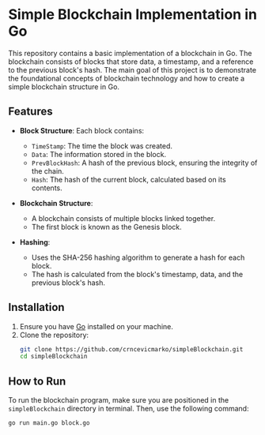 # Simple Blockchain Implementation in Go

This repository contains a basic implementation of a blockchain in Go. The blockchain consists of blocks that store data, a timestamp, and a reference to the previous block's hash. The main goal of this project is to demonstrate the foundational concepts of blockchain technology and how to create a simple blockchain structure in Go.

## Features

- **Block Structure**: Each block contains:
  - `TimeStamp`: The time the block was created.
  - `Data`: The information stored in the block.
  - `PrevBlockHash`: A hash of the previous block, ensuring the integrity of the chain.
  - `Hash`: The hash of the current block, calculated based on its contents.

- **Blockchain Structure**: 
  - A blockchain consists of multiple blocks linked together.
  - The first block is known as the Genesis block.

- **Hashing**: 
  - Uses the SHA-256 hashing algorithm to generate a hash for each block.
  - The hash is calculated from the block's timestamp, data, and the previous block's hash.

## Installation

1. Ensure you have [Go](https://golang.org/dl/) installed on your machine.
2. Clone the repository:
   ```bash
   git clone https://github.com/crncevicmarko/simpleBlockchain.git
   cd simpleBlockchain
   
## How to Run

To run the blockchain program, make sure you are positioned in the `simpleBlockchain` directory in terminal. Then, use the following command:

```bash
go run main.go block.go
